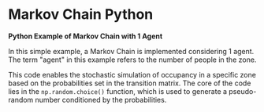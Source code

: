 # Markov Chain Python

**Python Example of Markov Chain with 1 Agent**

In this simple example, a Markov Chain is implemented considering 1 agent. The term "agent" in this example refers to the number of people in the zone.

This code enables the stochastic simulation of occupancy in a specific zone based on the probabilities set in the transition matrix. The core of the code lies in the `np.random.choice()` function, which is used to generate a pseudo-random number conditioned by the probabilities.
